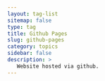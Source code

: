 ```yaml
---
layout: tag-list
sitemap: false
type: tag
title: Github Pages
slug: github-pages
category: topics
sidebar: false
description: >
   Website hosted via github.
---
```

